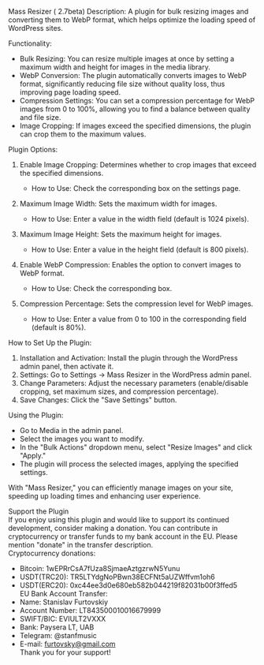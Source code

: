 Mass Resizer  ( 2.7beta)
Description: A plugin for bulk resizing images and converting them to WebP format, which helps optimize the loading speed of WordPress sites.  

Functionality:  
- Bulk Resizing: You can resize multiple images at once by setting a maximum width and height for images in the media library.  
- WebP Conversion: The plugin automatically converts images to WebP format, significantly reducing file size without quality loss, thus improving page loading speed.  
- Compression Settings: You can set a compression percentage for WebP images from 0 to 100%, allowing you to find a balance between quality and file size.  
- Image Cropping: If images exceed the specified dimensions, the plugin can crop them to the maximum values.  

Plugin Options:  
1. Enable Image Cropping: Determines whether to crop images that exceed the specified dimensions.  
   - How to Use: Check the corresponding box on the settings page.  

2. Maximum Image Width: Sets the maximum width for images.  
   - How to Use: Enter a value in the width field (default is 1024 pixels).  

3. Maximum Image Height: Sets the maximum height for images.  
   - How to Use: Enter a value in the height field (default is 800 pixels).  

4. Enable WebP Compression: Enables the option to convert images to WebP format.  
   - How to Use: Check the corresponding box.  

5. Compression Percentage: Sets the compression level for WebP images.  
   - How to Use: Enter a value from 0 to 100 in the corresponding field (default is 80%).  


How to Set Up the Plugin:  
1. Installation and Activation: Install the plugin through the WordPress admin panel, then activate it.  
2. Settings: Go to Settings -> Mass Resizer in the WordPress admin panel.  
3. Change Parameters: Adjust the necessary parameters (enable/disable cropping, set maximum sizes, and compression percentage).  
4. Save Changes: Click the "Save Settings" button.  

Using the Plugin:  
- Go to Media in the admin panel.  
- Select the images you want to modify.  
- In the "Bulk Actions" dropdown menu, select "Resize Images" and click "Apply."  
- The plugin will process the selected images, applying the specified settings.  

With "Mass Resizer," you can efficiently manage images on your site, speeding up loading times and enhancing user experience. 

Support the Plugin  
If you enjoy using this plugin and would like to support its continued development, consider making a donation. You can contribute in cryptocurrency or transfer funds to my bank account in the EU. Please mention "donate" in the transfer description.  
Cryptocurrency donations:  
- Bitcoin: 1wEPRrCsA7fUza8SjmaeAztgzrwN5Yunu  
- USDT(TRC20): TR5LTYdgNoPBwn38ECFNt5aUZWffvm1oh6  
- USDT(ERC20): 0xc44ee3d0e680eb582b044219f82031b00f3ffed5  
EU Bank Account Transfer:  
- Name: Stanislav Furtovskiy  
- Account Number: LT843500010016679999  
- SWIFT/BIC: EVIULT2VXXX  
- Bank: Paysera LT, UAB  
- Telegram: @stanfmusic  
- E-mail: furtovsky@gmail.com  
Thank you for your support!
